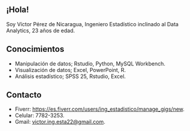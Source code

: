## ¡Hola! 

Soy Víctor Pérez de Nicaragua, Ingeniero Estadístico inclinado al Data Analytics, 23 años de edad.

## Conocimientos

* Manipulación de datos; Rstudio, Python, MySQL Workbench.
* Visualización de datos; Excel, PowerPoint, R.
* Análisis estadístico; SPSS 25, Rstudio, Excel.

## Contacto

* Fiverr: https://es.fiverr.com/users/ing_estadistico/manage_gigs/new.
* Celular: 7782-3253.
* Gmail: victor.ing.esta22@gmail.com.

